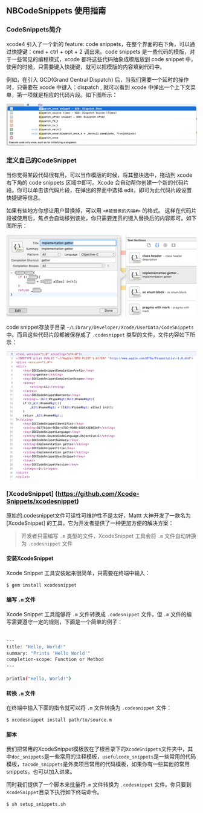 ## NBCodeSnippets 使用指南

### CodeSnippets简介
xcode4 引入了一个新的 feature: code snippets，在整个界面的右下角，可以通过快捷键：cmd + ctrl + opt + 2 调出来。code snippets 是一些代码的模版，对于一些常见的编程模式，xcode 都将这些代码抽象成模版放到 code snippet 中，使用的时候，只需要键入快捷键，就可以把模版的内容填到代码中。

例如，在引入 GCD(Grand Central Dispatch) 后，当我们需要一个延时的操作时，只需要在 xcode 中键入：dispatch
, 就可以看到 xcode 中弹出一个上下文菜单，第一项就是相应的代码片段。如下图所示：

![](dispatch_after_snippet.jpg
)

### 定义自己的CodeSnippet
当你觉得某段代码很有用，可以当作模版的时候，将其整块选中，拖动到 xcode 右下角的 code snippets 区域中即可。Xcode 会自动帮你创建一个新的代码片段。你可以单击该代码片段，在弹出的界面中选择 edit，即可为此代码片段设置快捷键等信息。

如果有些地方你想让用户替换掉，可以用 `<#被替换的内容#>` 的格式。
这样在代码片段被使用后，焦点会自动移到该处，你只需要连贯的键入替换后的内容即可。如下图所示：

![](edit_code_snippet.jpg)

code snippet存放于目录 `~/Library/Developer/Xcode/UserData/CodeSnippets` 中。而且这些代码片段都被保存成了 `.codesnippet` 类型的文件，文件内容如下所示：

![](code_snippet_detail.jpg)


### [XcodeSnippet] (https://github.com/Xcode-Snippets/xcodesnippet)
原始的.codesnippet文件可读性可维护性不是太好，Mattt 大神开发了一款名为 [XcodeSnippet] 的工具，它为开发者提供了一种更加方便的解决方案：

> 开发者只需编写 `.m` 类型的文件，XcodeSnippet 工具会将 `.m` 文件自动转换为 `.codesnippet` 文件

#### 安装XcodeSnippet 
Xcode Snippet 工具安装起来很简单，只需要在终端中输入：

```sh
$ gem install xcodesnippet
```

#### 编写 `.m` 文件
Xcode Snippet 工具能够将 `.m` 文件转换成 `.codesnippet` 文件，但 `.m` 文件的编写需要遵守一定的规则，下面是一个简单的例子： 

```sh

---
title: "Hello, World!"
summary: "Prints 'Hello World'"
completion-scope: Function or Method
---

println("Hello, World!")

```

#### 转换 `.m` 文件
在终端中输入下面的指令就可以将 `.m` 文件转换为 `.codesnippet` 文件：

```sh
$ xcodesnippet install path/to/source.m
```

#### 脚本

我们把常用的XcodeSnippet模板放在了根目录下的`XcodeSnippets`文件夹中，其中`doc_snippets`是一些常用的注释模板，`usefulcode_snippets`是一些常用的代码模板，`tacode_snippets`是外卖项目常用的代码模板，如果你有一些其他的常用snippets，也可以加入进来。

同时我们提供了一个脚本来批量将`.m` 文件转换为 `.codesnippet` 文件。你只要到`XcodeSnippet`目录下执行如下终端命令。

```sh
$ sh setup_snippets.sh
```


